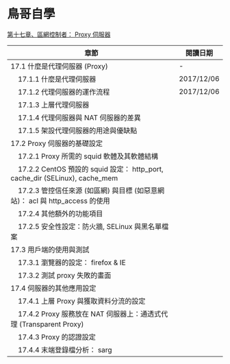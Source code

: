 # 鳥哥自學

[第十七章、區網控制者： Proxy 伺服器](http://linux.vbird.org/linux_server/0420squid.php#theory)


章節 | 閱讀日期
--- | ---
17.1 什麼是代理伺服器 (Proxy) | -
&nbsp;&nbsp;&nbsp;&nbsp;17.1.1 什麼是代理伺服器 | 2017/12/06 
&nbsp;&nbsp;&nbsp;&nbsp;17.1.2 代理伺服器的運作流程 | 2017/12/06 
&nbsp;&nbsp;&nbsp;&nbsp;17.1.3 上層代理伺服器 | 
&nbsp;&nbsp;&nbsp;&nbsp;17.1.4 代理伺服器與 NAT 伺服器的差異 | 
&nbsp;&nbsp;&nbsp;&nbsp;17.1.5 架設代理伺服器的用途與優缺點 | 
17.2 Proxy 伺服器的基礎設定 | 
&nbsp;&nbsp;&nbsp;&nbsp;17.2.1 Proxy 所需的 squid 軟體及其軟體結構 | 
&nbsp;&nbsp;&nbsp;&nbsp;17.2.2 CentOS 預設的 squid 設定： http_port, cache_dir (SELinux), cache_mem | 
&nbsp;&nbsp;&nbsp;&nbsp;17.2.3 管控信任來源 (如區網) 與目標 (如惡意網站)： acl 與 http_access 的使用 | 
&nbsp;&nbsp;&nbsp;&nbsp;17.2.4 其他額外的功能項目 | 
&nbsp;&nbsp;&nbsp;&nbsp;17.2.5 安全性設定：防火牆, SELinux 與黑名單檔案 | 
17.3 用戶端的使用與測試 | 
&nbsp;&nbsp;&nbsp;&nbsp;17.3.1 瀏覽器的設定： firefox & IE | 
&nbsp;&nbsp;&nbsp;&nbsp;17.3.2 測試 proxy 失敗的畫面 | 
17.4 伺服器的其他應用設定 | 
&nbsp;&nbsp;&nbsp;&nbsp;17.4.1 上層 Proxy 與獲取資料分流的設定 | 
&nbsp;&nbsp;&nbsp;&nbsp;17.4.2 Proxy 服務放在 NAT 伺服器上：通透式代理 (Transparent Proxy) | 
&nbsp;&nbsp;&nbsp;&nbsp;17.4.3 Proxy 的認證設定 | 
&nbsp;&nbsp;&nbsp;&nbsp;17.4.4 末端登錄檔分析： sarg | 